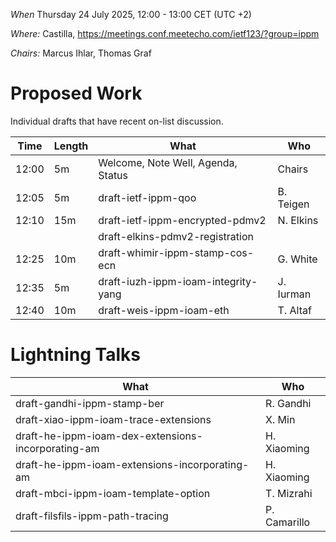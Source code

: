 *When*   Thursday 24 July 2025, 12:00 - 13:00 CET (UTC +2)

*Where:*  Castilla, https://meetings.conf.meetecho.com/ietf123/?group=ippm

*Chairs:* Marcus Ihlar, Thomas Graf

# Proposed Work

Individual drafts that have recent on-list discussion.

| Time    | Length | What                                        | Who          |
|---------|--------|---------------------------------------------|--------------|
| 12:00   | 5m     | Welcome, Note Well, Agenda, Status          | Chairs       |
| 12:05   | 5m     | draft-ietf-ippm-qoo                         | B. Teigen    |
| 12:10   | 15m    | draft-ietf-ippm-encrypted-pdmv2             | N. Elkins    |
|         |        | draft-elkins-pdmv2-registration             |              |
| 12:25   | 10m    | draft-whimir-ippm-stamp-cos-ecn             | G. White     |
| 12:35   | 5m     | draft-iuzh-ippm-ioam-integrity-yang         | J. Iurman    |
| 12:40   | 10m    | draft-weis-ippm-ioam-eth                    | T. Altaf     |

# Lightning Talks

| What                                               | Who          |
|----------------------------------------------------|--------------|
| draft-gandhi-ippm-stamp-ber                        | R. Gandhi    |
| draft-xiao-ippm-ioam-trace-extensions              | X. Min       |
| draft-he-ippm-ioam-dex-extensions-incorporating-am | H. Xiaoming  |
| draft-he-ippm-ioam-extensions-incorporating-am     | H. Xiaoming  |
| draft-mbci-ippm-ioam-template-option  			 | T. Mizrahi   |
| draft-filsfils-ippm-path-tracing                   | P. Camarillo |